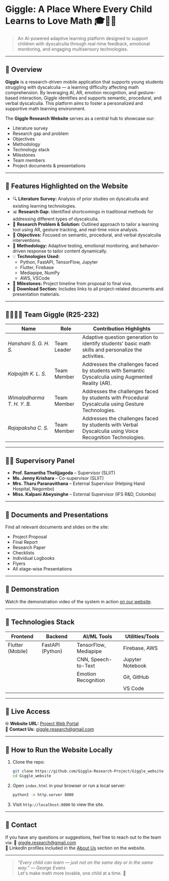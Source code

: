 
# Giggle: A Place Where Every Child Learns to Love Math 🎓🧠📱

> An AI-powered adaptive learning platform designed to support children with dyscalculia through real-time feedback, emotional monitoring, and engaging multisensory technologies.

---

## 📌 Overview

**Giggle** is a research-driven mobile application that supports young students struggling with dyscalculia — a learning difficulty affecting math comprehension. By leveraging AI, AR, emotion recognition, and gesture-based interaction, Giggle identifies and supports semantic, procedural, and verbal dyscalculia. This platform aims to foster a personalized and supportive math learning environment.

The **Giggle Research Website** serves as a central hub to showcase our:
- Literature survey
- Research gap and problem
- Objectives
- Methodology
- Technology stack
- Milestones
- Team members
- Project documents & presentations

---

## 🌟 Features Highlighted on the Website

- 🔍 **Literature Survey:** Analysis of prior studies on dyscalculia and existing learning technologies.
- 📊 **Research Gap:** Identified shortcomings in traditional methods for addressing different types of dyscalculia.
- 🧩 **Research Problem & Solution:** Outlined approach to tailor a learning tool using AR, gesture tracking, and real-time voice analysis.
- 🎯 **Objectives:** Focused on semantic, procedural, and verbal dyscalculia interventions.
- 🧪 **Methodology:** Adaptive testing, emotional monitoring, and behavior-driven response to tailor content dynamically.
- 💡 **Technologies Used:** 
  - Python, FastAPI, TensorFlow, Jupyter
  - Flutter, Firebase
  - Mediapipe, NumPy
  - AWS, VSCode
- 📅 **Milestones:** Project timeline from proposal to final viva.
- 📂 **Download Section:** Includes links to all project-related documents and presentation materials.

---

## 👨‍👩‍👧‍👦 Team Giggle (R25-232)

| Name                      | Role              | Contribution Highlights |
|---------------------------|-------------------|--------------------------|
| *Hanshani S. G. H. S.* | Team Leader       | Adaptive question generation to identify students' basic math skills and personalize the activities. |
| *Kalpajith K. L. S.*    | Team Member       | Addresses the challenges faced by students with Semantic Dyscalculia using Augmented Reality (AR). |
| *Wimaladharma T. H. Y. B.* | Team Member   | Addresses the challenges faced by students with Procedural Dyscalculia using Gesture Technologies. |
| *Rajapaksha C. S.*      | Team Member       | Addresses the challenges faced by students with Verbal Dyscalculia using Voice Recognition Technologies. |

---

## 👩‍🏫 Supervisory Panel

- **Prof. Samantha Thelijjagoda** – Supervisor (SLIIT)
- **Ms. Jenny Krishara** – Co-supervisor (SLIIT)
- **Mrs. Tharu Paranavithana** – External Supervisor (Helping Hand Hospital, Negombo)
- **Miss. Kalpani Abeysinghe** – External Supervisor (IFS R&D, Colombo)

---

## 📂 Documents and Presentations

Find all relevant documents and slides on the site:

- Project Proposal
- Final Report
- Research Paper
- Checklists
- Individual Logbooks
- Flyers
- All stage-wise Presentations

---

## 🎥 Demonstration

Watch the demonstration video of the system in action [on our website](#).

---

## 🧠 Technologies Stack

| Frontend           | Backend         | AI/ML Tools        | Utilities/Tools     |
|--------------------|------------------|--------------------|---------------------|
| Flutter (Mobile)   | FastAPI (Python) | TensorFlow, Mediapipe | Firebase, AWS      |
|                    |                  | CNN, Speech-to-Text | Jupyter Notebook    |
|                    |                  | Emotion Recognition | Git, GitHub         |
|                    |                  |                    | VS Code             |

---

## 🔗 Live Access

🌐 **Website URL:** [Project Web Portal](https://giggle-research-web-site.vercel.app)  
📧 **Contact Us:** giggle.research@gmail.com

---

## 📘 How to Run the Website Locally

1. Clone the repo:
    ```bash
    git clone https://github.com/Giggle-Research-Project/Giggle_website
    cd Giggle_website
    ```

2. Open `index.html` in your browser or run a local server:
    ```bash
    python3 -m http.server 8000
    ```

3. Visit `http://localhost:8000` to view the site.

---

## 💬 Contact

If you have any questions or suggestions, feel free to reach out to the team via:
📩 giggle.research@gmail.com  
🔗 LinkedIn profiles included in the [About Us](#team) section on the website.

---

> _“Every child can learn — just not on the same day or in the same way.” — George Evans_  
Let's make math more lovable, one child at a time. 💙
